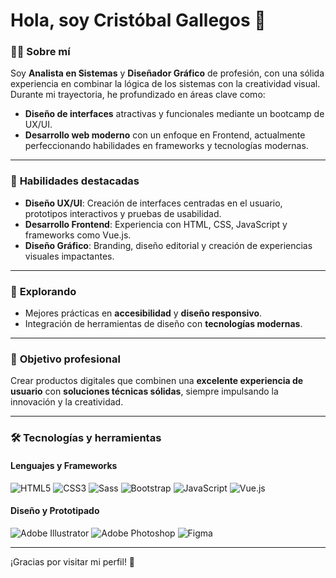 # Hola, soy Cristóbal Gallegos 👋

### 🧑‍💻 **Sobre mí**

Soy **Analista en Sistemas** y **Diseñador Gráfico** de profesión, con una sólida experiencia en combinar la lógica de los sistemas con la creatividad visual. Durante mi trayectoria, he profundizado en áreas clave como:

- **Diseño de interfaces** atractivas y funcionales mediante un bootcamp de UX/UI.
- **Desarrollo web moderno** con un enfoque en Frontend, actualmente perfeccionando habilidades en frameworks y tecnologías modernas.

---

### 🚀 **Habilidades destacadas**

- **Diseño UX/UI**: Creación de interfaces centradas en el usuario, prototipos interactivos y pruebas de usabilidad.
- **Desarrollo Frontend**: Experiencia con HTML, CSS, JavaScript y frameworks como Vue.js.
- **Diseño Gráfico**: Branding, diseño editorial y creación de experiencias visuales impactantes.

---

### 🌱 **Explorando**

- Mejores prácticas en **accesibilidad** y **diseño responsivo**.
- Integración de herramientas de diseño con **tecnologías modernas**.

---

### 🎯 **Objetivo profesional**

Crear productos digitales que combinen una **excelente experiencia de usuario** con **soluciones técnicas sólidas**, siempre impulsando la innovación y la creatividad.

---

### 🛠️ **Tecnologías y herramientas**

#### **Lenguajes y Frameworks**
![HTML5](https://img.shields.io/badge/HTML5-E34F26?style=for-the-badge&logo=html5&logoColor=white)
![CSS3](https://img.shields.io/badge/CSS3-1572B6?style=for-the-badge&logo=css3&logoColor=white)
![Sass](https://img.shields.io/badge/Sass-CC6699?style=for-the-badge&logo=sass&logoColor=white)
![Bootstrap](https://img.shields.io/badge/Bootstrap-7952B3?style=for-the-badge&logo=bootstrap&logoColor=white)
![JavaScript](https://img.shields.io/badge/JavaScript-F7DF1E?style=for-the-badge&logo=javascript&logoColor=black)
![Vue.js](https://img.shields.io/badge/Vue.js-42b883?style=for-the-badge&logo=vue.js&logoColor=white)

#### **Diseño y Prototipado**
![Adobe Illustrator](https://img.shields.io/badge/Adobe%20Illustrator-FF9A00?style=for-the-badge&logo=adobeillustrator&logoColor=white)
![Adobe Photoshop](https://img.shields.io/badge/Adobe%20Photoshop-31A8FF?style=for-the-badge&logo=adobephotoshop&logoColor=white)
![Figma](https://img.shields.io/badge/Figma-F24E1E?style=for-the-badge&logo=figma&logoColor=white)

---

¡Gracias por visitar mi perfil! 🚀












